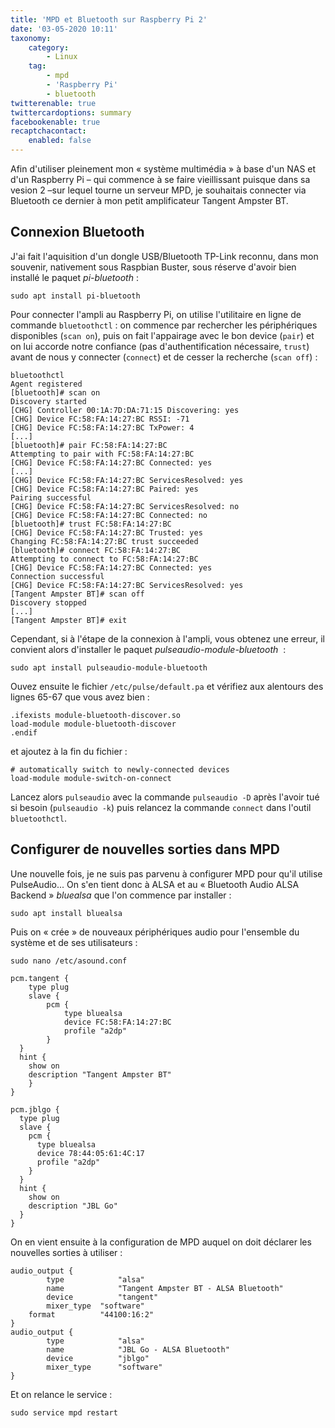 ```yaml
---
title: 'MPD et Bluetooth sur Raspberry Pi 2'
date: '03-05-2020 10:11'
taxonomy:
    category:
        - Linux
    tag:
        - mpd
        - 'Raspberry Pi'
        - bluetooth
twitterenable: true
twittercardoptions: summary
facebookenable: true
recaptchacontact:
    enabled: false
---
```


Afin d'utiliser pleinement mon «&nbsp;système multimédia&nbsp;» à base d'un NAS et d'un Raspberry Pi &ndash;&nbsp;qui commence à se faire vieillissant puisque dans sa vesion 2&nbsp;&ndash;sur lequel tourne un serveur MPD, je souhaitais connecter via Bluetooth ce dernier à mon petit amplificateur Tangent Ampster BT.

## Connexion Bluetooth

J'ai fait l'aquisition d'un dongle USB/Bluetooth TP-Link reconnu, dans mon souvenir, nativement sous Raspbian Buster, sous réserve d'avoir bien installé le paquet _pi-bluetooth_&nbsp;:

```shell
sudo apt install pi-bluetooth
```

Pour connecter l'ampli au Raspberry Pi, on utilise l'utilitaire en ligne de commande `bluetoothctl`&nbsp;: on commence par rechercher les périphériques disponibles (`scan on`), puis on fait l'appairage avec le bon device (`pair`) et on lui accorde notre confiance (pas d'authentification nécessaire, `trust`) avant de nous y connecter (`connect`) et de cesser la recherche (`scan off`)&nbsp;:

```shell
bluetoothctl 
Agent registered
[bluetooth]# scan on
Discovery started
[CHG] Controller 00:1A:7D:DA:71:15 Discovering: yes
[CHG] Device FC:58:FA:14:27:BC RSSI: -71
[CHG] Device FC:58:FA:14:27:BC TxPower: 4
[...]
[bluetooth]# pair FC:58:FA:14:27:BC 
Attempting to pair with FC:58:FA:14:27:BC
[CHG] Device FC:58:FA:14:27:BC Connected: yes
[...]
[CHG] Device FC:58:FA:14:27:BC ServicesResolved: yes
[CHG] Device FC:58:FA:14:27:BC Paired: yes
Pairing successful
[CHG] Device FC:58:FA:14:27:BC ServicesResolved: no
[CHG] Device FC:58:FA:14:27:BC Connected: no
[bluetooth]# trust FC:58:FA:14:27:BC 
[CHG] Device FC:58:FA:14:27:BC Trusted: yes
Changing FC:58:FA:14:27:BC trust succeeded
[bluetooth]# connect FC:58:FA:14:27:BC 
Attempting to connect to FC:58:FA:14:27:BC
[CHG] Device FC:58:FA:14:27:BC Connected: yes
Connection successful
[CHG] Device FC:58:FA:14:27:BC ServicesResolved: yes
[Tangent Ampster BT]# scan off
Discovery stopped
[...]
[Tangent Ampster BT]# exit
```

Cependant, si à l'étape de la connexion à l'ampli, vous obtenez une erreur, il convient alors d'installer le paquet _pulseaudio-module-bluetooth_ &nbsp;:

```shell
sudo apt install pulseaudio-module-bluetooth
```

Ouvez ensuite le fichier `/etc/pulse/default.pa` et vérifiez aux alentours des lignes 65-67 que vous avez bien&nbsp;:

```plain
.ifexists module-bluetooth-discover.so
load-module module-bluetooth-discover
.endif
```

et ajoutez à la fin du fichier&nbsp;:

```plain
# automatically switch to newly-connected devices
load-module module-switch-on-connect
```

Lancez alors `pulseaudio` avec la commande `pulseaudio -D` après l'avoir tué si besoin (`pulseaudio -k`) puis relancez la commande `connect` dans l'outil `bluetoothctl`.

## Configurer de nouvelles sorties dans MPD

Une nouvelle fois, je ne suis pas parvenu à configurer MPD pour qu'il utilise PulseAudio... On s'en tient donc à ALSA et au «&nbsp;Bluetooth Audio ALSA Backend&nbsp;» _bluealsa_ que l'on commence par installer&nbsp;:

```shell
sudo apt install bluealsa
```

Puis on «&nbsp;crée&nbsp;» de nouveaux périphériques audio pour l'ensemble du système et de ses utilisateurs&nbsp;:

```shell
sudo nano /etc/asound.conf
```

```plain
pcm.tangent {
	type plug
	slave {
		pcm {
			type bluealsa
			device FC:58:FA:14:27:BC
			profile "a2dp"
		}
  }
  hint {
    show on
    description "Tangent Ampster BT"
	}
}

pcm.jblgo {
  type plug
  slave {
    pcm {
      type bluealsa
      device 78:44:05:61:4C:17
      profile "a2dp"
    }
  }
  hint {
    show on
    description "JBL Go"
  }
}
```

On en vient ensuite à la configuration de MPD auquel on doit déclarer les nouvelles sorties à utiliser&nbsp;:

```plain
audio_output {
        type            "alsa"
        name            "Tangent Ampster BT - ALSA Bluetooth"
        device          "tangent"
        mixer_type	"software"
	format          "44100:16:2"
}
audio_output {
        type            "alsa"
        name            "JBL Go - ALSA Bluetooth"
        device          "jblgo"
        mixer_type      "software"
}
```

Et on relance le service&nbsp;:

```shell
sudo service mpd restart
```